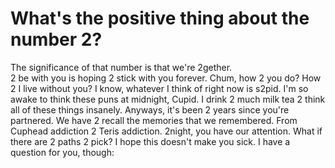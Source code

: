 # What's the positive thing about the number 2?

The significance of that number is that we're 2gether. <br />
2 be with you is hoping 2 stick with you forever.
Chum, how 2 you do?
How 2 I live without you?
I know, whatever I think of right now is s2pid.
I'm so awake to think these puns at midnight, Cupid.
I drink 2 much milk tea
2 think all of these things insanely.
Anyways, it's been 2 years since you're partnered.
We have 2 recall the memories that we remembered.
From Cuphead addiction 2 Teris addiction.
2night, you have our attention.
What if there are 2 paths 2 pick?
I hope this doesn't make you sick.
I have a question for you, though:
